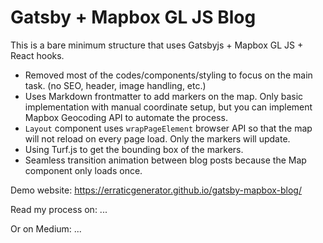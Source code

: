 # Gatsby + Mapbox GL JS Blog

This is a bare minimum structure that uses Gatsbyjs + Mapbox GL JS + React hooks.

- Removed most of the codes/components/styling to focus on the main task. (no SEO, header, image handling, etc.)
- Uses Markdown frontmatter to add markers on the map. Only basic implementation with manual coordinate setup, but you can implement Mapbox Geocoding API to automate the process.
- `Layout` component uses `wrapPageElement` browser API so that the map will not reload on every page load. Only the markers will update.
- Using Turf.js to get the bounding box of the markers.
- Seamless transition animation between blog posts because the Map component only loads once.

Demo website:
https://erraticgenerator.github.io/gatsby-mapbox-blog/

Read my process on:
...

Or on Medium:
...

